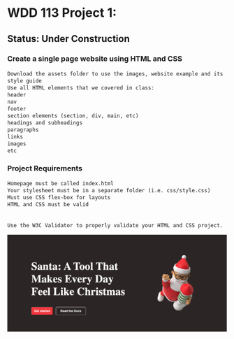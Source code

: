 # WDD 113 Project 1:

## Status: Under Construction

### Create a single page website using HTML and CSS

```
Download the assets folder to use the images, website example and its style guide
Use all HTML elements that we covered in class:
header
nav
footer
section elements (section, div, main, etc)
headings and subheadings
paragraphs
links
images
etc

```

### Project Requirements

```
Homepage must be called index.html
Your stylesheet must be in a separate folder (i.e. css/style.css)
Must use CSS flex-box for layouts
HTML and CSS must be valid


Use the W3C Validator to properly validate your HTML and CSS project.

```

![](img/page.png)
